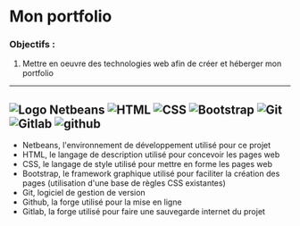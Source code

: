 # Mon portfolio
### Objectifs :

1. Mettre en oeuvre des technologies web afin de créer et héberger mon portfolio
-------------------------------------------------------------------------------------------------------------------------------------------------------------------------
![Logo Netbeans](https://upload.wikimedia.org/wikipedia/commons/thumb/9/98/Apache_NetBeans_Logo.svg/208px-Apache_NetBeans_Logo.svg.png) ![HTML](https://upload.wikimedia.org/wikipedia/commons/thumb/6/61/HTML5_logo_and_wordmark.svg/240px-HTML5_logo_and_wordmark.svg.png)  ![CSS](https://upload.wikimedia.org/wikipedia/commons/thumb/d/d5/CSS3_logo_and_wordmark.svg/170px-CSS3_logo_and_wordmark.svg.png)  ![Bootstrap](https://upload.wikimedia.org/wikipedia/commons/thumb/b/b2/Bootstrap_logo.svg/240px-Bootstrap_logo.svg.png) ![Git](https://upload.wikimedia.org/wikipedia/commons/thumb/e/e0/Git-logo.svg/320px-Git-logo.svg.png) ![Gitlab](https://upload.wikimedia.org/wikipedia/commons/thumb/e/e1/GitLab_logo.svg/320px-GitLab_logo.svg.png) ![github](https://upload.wikimedia.org/wikipedia/commons/thumb/9/91/Octicons-mark-github.svg/240px-Octicons-mark-github.svg.png) 
-------------------------------------------------------------------------------------------------------------------------------------------------------------------------

 - Netbeans, l'environnement de développement utilisé pour ce projet
 - HTML, le langage de description utilisé pour concevoir les pages web
 - CSS, le langage de style utilisé pour mettre en forme les pages web
 - Bootstrap, le framework graphique utilisé pour faciliter la création des pages (utilisation d'une base de règles CSS existantes)
 - Git, logiciel de gestion de version
 - Github, la forge utilisé pour la mise en ligne
 - Gitlab, la forge utilisé pour faire une sauvegarde internet du projet
